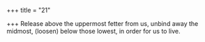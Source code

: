 +++
title = "21"

+++
Release above the uppermost fetter from us, unbind away the midmost, (loosen) below those lowest, in order for us to live.